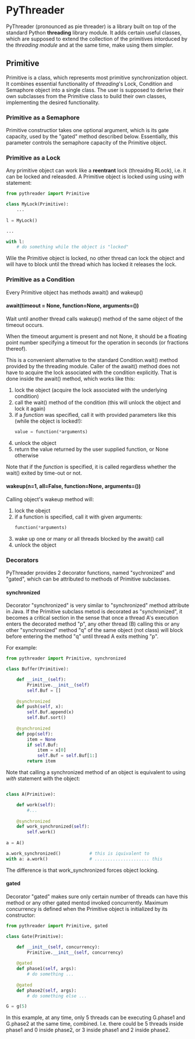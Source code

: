 
# PyThreader

PyThreader (pronounced as pie threader) is a library built on top of the standard Python **threading** library module. It adds certain useful classes, which are supposed to extend the collection of the primitives intorduced by the _threading module_ and at the same time, make using them simpler.

## Primitive

Primitive is a class, which represents most primitive synchronization object. It combines essential functionality of _threading_'s Lock, Condition and Semaphore object into a single class. The user is supposed to derive their own subclasses from the Primitive class to build their own classes, implementing the desired functionality.


### Primitive as a Semaphore
Primitive constructior takes one optional argument, which is its gate capacity, used by the "gated" method described below. Essentially, this parameter controls the semaphore capacity of the Primitive object.

### Primitive as a Lock
Any primitive object can work like a **reentrant** lock (threaidng RLock), i.e. it can be locked and releasded. A Primitive object is locked using using _with_ statement:

```python
from pythreader import Primitive

class MyLock(Primitive):
    ...
    
l = MyLock()

...

with l:
    # do something while the object is "locked"
```

Wile the Primitive object is locked, no other thread can lock the object and will have to block until the thread which has locked it releases the lock.

### Primitive as a Condition
Every Primitive object has methods await() and wakeup()

#### await(timeout = None, function=None, arguments=())
Wait until another thread calls wakeup() method of the same object of the timeout occurs.

When the timeout argument is present and not None, it should be a floating point number specifying a timeout for the operation in seconds (or fractions thereof).

This is a convenient alternative to the standard Condition.wait() method provided by the threading module. Caller of the await() method does not have to acquire the lock associated with the condition explicitly. That is done inside the await() method, which works like this:
1. lock the object (acquire the lock associated with the underlying condition)
1. call the wait() method of the condition (this will unlock the object and lock it again)
1. if a _function_ was specified, call it with provided parameters like this (while the object is locked!):
   ```python
   value = function(*arguments)
   ```
1. unlock the object
1. return the value returned by the user supplied function, or None otherwise

Note that if the _function_ is specified, it is called regardless whether the wait() exited by time-out or not.

#### wakeup(n=1, all=False, function=None, arguments=())
Calling object's wakeup method will:

1. lock the obejct
1. if a function is specified, call it with given arguments:
   ```python
   function(*arguments)
   ```
1. wake up one or many or all threads blocked by the await() call
1. unlock the object

### Decorators
PyThreader provides 2 decorator functions, named "sychronized" and "gated", which can be attributed to methods of Primitive subclasses.

#### synchronized
Decorator "synchronized" is very similar to "synchronized" method attribute in Java. If the Primitive subclass metod is decorated as "synchronized", it becomes a critical section in the sense that once a thread A's execution enters the decorated method "p", any other thread (B) calling this or any other "synchronized" method "q" of the same object (not class) will block before entering the method "q" until thread A exits mething "p".

For example:

```python
from pythreader import Primitive, synchronized

class Buffer(Primitive):

    def __init__(self):
        Primitive.__init__(self)
        self.Buf = []
        
    @synchronized
    def push(self, x):
        self.Buf.append(x)
        self.Buf.sort()
        
    @synchronized
    def pop(self):
        item = None
        if self.Buf:
            item = x[0]
            self.Buf = self.Buf[1:]
        return item
```

Note that calling a synchronized method of an object is equivalent to using _with_ statement with the object:

```python

class A(Primitive):

    def work(self):
        #...
        
    @synchronized
    def work_synchronized(self):
        self.work()
        
a = A()

a.work_synchronized()           # this is iquivalent to
with a: a.work()                # ..................... this

```

The difference is that work_synchronized forces object locking.

#### gated
Decorator "gated" makes sure only certain number of threads can have this method or any other gated mentod invoked concurrently. Maximum concurrency is defined when the Primitive object is initialized by its constructor:

```python
from pythreader import Primitive, gated

class Gate(Primitive):

    def __init__(self, concurrency):
        Primitive.__init__(self, concurrency)
    
    @gated
    def phase1(self, args):
        # do something ...
        
    @gated
    def phase2(self, args):
        # do something else ...

G = g(5)
```
In this example, at any time, only 5 threads can be executing G.phase1 and G.phase2 at the same time, combined. I.e. there could be 5 threads inside phase1 and 0 inside phase2, or 3 inside phase1 and 2 inside phase2.

        

